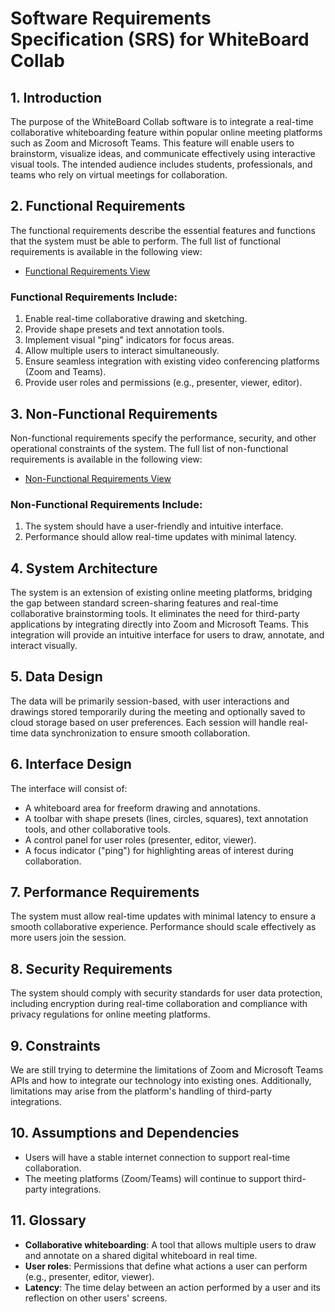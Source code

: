 # Software Requirements Specification (SRS) for WhiteBoard Collab

## 1. Introduction
The purpose of the WhiteBoard Collab software is to integrate a real-time collaborative whiteboarding feature within popular online meeting platforms such as Zoom and Microsoft Teams. This feature will enable users to brainstorm, visualize ideas, and communicate effectively using interactive visual tools. The intended audience includes students, professionals, and teams who rely on virtual meetings for collaboration.

## 2. Functional Requirements
The functional requirements describe the essential features and functions that the system must be able to perform. The full list of functional requirements is available in the following view:

- [Functional Requirements View](https://github.com/orgs/WhiteboardCollab/projects/5/views/7?visibleFields=%5B%22Title%22%2C%22Assignees%22%2C%22Status%22%2C171667321%5D&filterQuery=types%3AFunctional+types%3A)

### **Functional Requirements Include:**
1. Enable real-time collaborative drawing and sketching.
2. Provide shape presets and text annotation tools.
3. Implement visual "ping" indicators for focus areas.
4. Allow multiple users to interact simultaneously.
5. Ensure seamless integration with existing video conferencing platforms (Zoom and Teams).
6. Provide user roles and permissions (e.g., presenter, viewer, editor).

## 3. Non-Functional Requirements
Non-functional requirements specify the performance, security, and other operational constraints of the system. The full list of non-functional requirements is available in the following view:

- [Non-Functional Requirements View](https://github.com/orgs/WhiteboardCollab/projects/5/views/10?filterQuery=types%3A%22Non-Functional%22+types%3A)

### **Non-Functional Requirements Include:**
1. The system should have a user-friendly and intuitive interface.
2. Performance should allow real-time updates with minimal latency.

## 4. System Architecture
The system is an extension of existing online meeting platforms, bridging the gap between standard screen-sharing features and real-time collaborative brainstorming tools. It eliminates the need for third-party applications by integrating directly into Zoom and Microsoft Teams. This integration will provide an intuitive interface for users to draw, annotate, and interact visually.

## 5. Data Design
The data will be primarily session-based, with user interactions and drawings stored temporarily during the meeting and optionally saved to cloud storage based on user preferences. Each session will handle real-time data synchronization to ensure smooth collaboration.

## 6. Interface Design
The interface will consist of:
- A whiteboard area for freeform drawing and annotations.
- A toolbar with shape presets (lines, circles, squares), text annotation tools, and other collaborative tools.
- A control panel for user roles (presenter, editor, viewer).
- A focus indicator ("ping") for highlighting areas of interest during collaboration.

## 7. Performance Requirements
The system must allow real-time updates with minimal latency to ensure a smooth collaborative experience. Performance should scale effectively as more users join the session.

## 8. Security Requirements
The system should comply with security standards for user data protection, including encryption during real-time collaboration and compliance with privacy regulations for online meeting platforms.

## 9. Constraints
We are still trying to determine the limitations of Zoom and Microsoft Teams APIs and how to integrate our technology into existing ones. Additionally, limitations may arise from the platform's handling of third-party integrations.

## 10. Assumptions and Dependencies
- Users will have a stable internet connection to support real-time collaboration.
- The meeting platforms (Zoom/Teams) will continue to support third-party integrations.

## 11. Glossary
- **Collaborative whiteboarding**: A tool that allows multiple users to draw and annotate on a shared digital whiteboard in real time.
- **User roles**: Permissions that define what actions a user can perform (e.g., presenter, editor, viewer).
- **Latency**: The time delay between an action performed by a user and its reflection on other users' screens.
